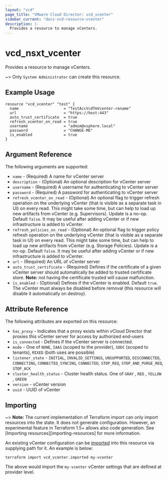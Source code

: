```yaml
---
layout: "vcd"
page_title: "VMware Cloud Director: vcd_vcenter"
sidebar_current: "docs-vcd-resource-vcenter"
description: |-
  Provides a resource to manage vCenters.
---
```


# vcd\_nsxt\_vcenter

Provides a resource to manage vCenters.

~> Only `System Administrator` can create this resource.

## Example Usage

```hcl
resource "vcd_vcenter" "test" {
  name                    = "TestAccVcdTmVcenter-rename"
  url                     = "https://host:443"
  auto_trust_certificate  = true
  refresh_vcenter_on_read = true
  username                = "admim@vsphere.local"
  password                = "CHANGE-ME"
  is_enabled              = true
}
```

## Argument Reference

The following arguments are supported:

* `name` - (Required) A name for vCenter server
* `description` - (Optional) An optional description for vCenter server
* `username` - (Required) A username for authenticating to vCenter server
* `password` - (Required) A password for authenticating to vCenter server
* `refresh_vcenter_on_read` - (Optional) An optional flag to trigger refresh operation on the
  underlying vCenter (that is visible as a separate task in UI) on every read. This might take some
  time, but can help to load up new artifacts from vCenter (e.g. Supervisors). Update is a no-op.
  Default `false`. It may be useful after adding vCenter or if new infrastructure is added to
  vCenter.
* `refresh_policies_on_read` - (Optional) An optional flag to trigger policy refresh operation on
  the underlying vCenter (that is visible as a separate task in UI) on every read. This might take
  some time, but can help to load up new artifacts from vCenter (e.g. Storage Policies). Update is a
  no-op. Default `false`. It may be useful after adding vCenter or if new infrastructure is
  added to vCenter.
* `url` - (Required) An URL of vCenter server
* `auto_trust_certificate` - (Required) Defines if the certificate of a given vCenter server should
  automatically be added to trusted certificate store. **Note:** not having the certificate trusted
  will cause malfunction.
* `is_enabled` - (Optional) Defines if the vCenter is enabled. Default `true`. The vCenter must
  always be disabled before removal (this resource will disable it automatically on destroy).


## Attribute Reference

The following attributes are exported on this resource:

* `has_proxy` - Indicates that a proxy exists within vCloud Director that proxies this vCenter
  server for access by authorized end-users
* `is_connected` - Defines if the vCenter server is connected.
* `mode` - One of `NONE`, `IAAS` (scoped to the provider), `SDDC` (scoped to tenants), `MIXED` (both
  uses are possible)
* `listener_state` - `INITIAL`, `INVALID_SETTINGS`, `UNSUPPORTED`, `DISCONNECTED`, `CONNECTING`,
  `CONNECTED_SYNCING`, `CONNECTED`, `STOP_REQ`, `STOP_AND_PURGE_REQ`, `STOP_ACK`
* `cluster_health_status` - Cluster health status. One of `GRAY` , `RED` , `YELLOW` , `GREEN`
* `version` - vCenter version
* `uuid` - UUID of vCenter

## Importing

~> **Note:** The current implementation of Terraform import can only import resources into the
state. It does not generate configuration. However, an experimental feature in Terraform 1.5+ allows
also code generation. See [Importing resources][importing-resources] for more information.

An existing vCenter configuration can be [imported][docs-import] into this resource via supplying
path for it. An example is below:

[docs-import]: https://www.terraform.io/docs/import/

```
terraform import vcd_vcenter.imported my-vcenter
```

The above would import the `my-vcenter` vCenter settings that are defined at provider level.
